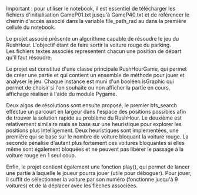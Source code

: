 Important : pour utiliser le notebook, il est essentiel de télécharger les fichiers d'initialisation GameP01.txt jusqu'à GameP40.txt et de référencer le chemin d'accès associé dans la variable file_path_rad au dans la première cellule du notebook. 

Le projet associé présente un algorithme capable de résoudre le jeu du RushHour. L'objectif étant de faire sortir la voiture rouge du parking.  
Les fichiers textes associés representent chacun  une position de départ qu'il faut résoudre. 

Le projet est constitué d'une classe principale RushHourGame, qui permet de créer une partie et qui contient un ensemble de méthode pour jouer et analyser le jeu.
Chaque instance est muni d'un booléen isGraphic qui permet de choisir si l'on souhaite ou non afficher la partie en cours, affichage réaliser à l'aide du module Pygame. 

Deux algos de résolutions sont ensuite proposé, le premier bfs_search effectue un parcourt en largeur dans l'espace des positions possibles afin de trouver la 
solution rapide au problème du RushHour. 
Le deuxième est relativement similaire mais se base sur une heuristique pour explorer les positions plus intelligement. 
Deux heuristiques sont implementées, une première qui se base sur le nombre de voiture bloquant la voiture rouge. La seconde pénalise d'autant plus fortement ces 
voitures bloquantes si elles même sont également bloquées et ne peuvent pas libérer le passage à la voiture rouge en 1 seul coup. 

Enfin, le projet contient également une fonction play(), qui permet de lancer une partie à laquelle le joueur pourra jouer (utile pour déboguer). Pour jouer, il suffit de sélectionner la voiture par son numéro (fonctionne jusqu'à 9 voitures) et de la déplacer avec les flèches associées. 
